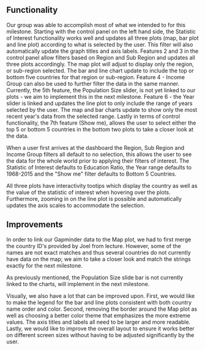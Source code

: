 ## Functionality
Our group was able to accomplish most of what we intended to for this milestone. Starting with the control panel on the left hand side, the Statistic of Interest functionality works well and updates all three plots (map, bar plot and line plot) according to what is selected by the user. This filter will also automatically update the graph titles and axis labels.  Features 2 and 3 in the control panel allow filters based on Region and Sub Region and updates all three plots accordingly.  The map plot will adjust to display only the region, or sub-region selected.   The bar and line chart update to include the top or bottom five countries for that region or sub-region.  Feature 4 - Income Group can also be used to further filter the data in the same manner. Currently, the 5th feature, the Population Size slider, is not yet linked to our plots - we aim to implement this in the next milestone. Feature 6 - the Year slider is linked and updates the line plot to only include the range of years selected by the user.  The map and bar charts update to show only the most recent year's data from the selected range. Lastly in terms of control functionality, the 7th feature (Show me), allows the user to select either the top 5 or bottom 5 countries in the bottom two plots to take a closer look at the data.

When a user first arrives at the dashboard the Region, Sub Region and Income Group filters all default to no selection, this allows the user to see the data for the whole world prior to applying their filters of interest.  The Statistic of Interest defaults to Education Ratio, the Year range defaults to 1968-2015 and the "Show me" filter defaults to Bottom 5 Countries.

All three plots have interactivity tootips which display the country as well as the value of the statistic of interest when hovering over the plots. Furthermore, zooming in on the line plot is possible and automatically updates the axis scales to accommodate the selection.
## Improvements
In order to link our Gapminder data to the Map plot, we had to first merge the country ID's provided by Joel from lecture. However, some of the names are not exact matches and thus several countries do not currently have data on the map; we aim to take a closer look and match the strings exactly for the next milestone. 

As previously mentioned, the Population Size slide bar is not currently linked to the charts, will implement in the next milestone. 

Visually, we also have a lot that can be improved upon. First, we would like to make the legend for the bar and line plots consistent with both country name order and color. Second, removing the border around the Map plot as well as choosing a better color theme that emphasizes the more extreme values. The axis titles and labels all need to be larger and more readable. Lastly, we would like to improve the overall layout to ensure it works better on different screen sizes without having to be adjusted significantly by the user.